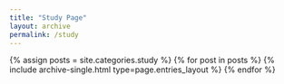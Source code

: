 ```yaml
---
title: "Study Page"
layout: archive
permalink: /study
---
```


{% assign posts = site.categories.study %}
{% for post in posts %} {% include archive-single.html type=page.entries_layout %} {% endfor %}